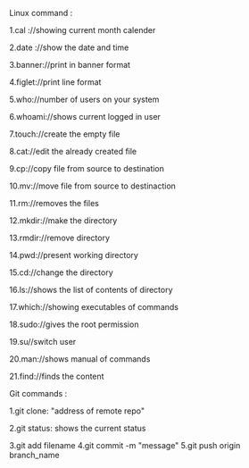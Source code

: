 Linux command :


1.cal ://showing current month calender

2.date ://show the date and time

3.banner://print in banner format

4.figlet://print line format

5.who://number of users on your system

6.whoami://shows current logged in user

7.touch://create the empty file

8.cat://edit the already created file

9.cp://copy file from source to destination

10.mv://move file from source to destinaction


11.rm://removes the files

12.mkdir://make the directory

13.rmdir://remove directory

14.pwd://present working directory

15.cd://change the directory

16.ls://shows the list of contents of directory

17.which://showing executables of commands

18.sudo://gives the root permission

19.su//switch user

20.man://shows manual of commands

21.find://finds the content

Git commands :

1.git clone: "address of remote repo"

2.git status: shows the current status

3.git add filename
4.git commit -m "message"
5.git push origin branch_name
